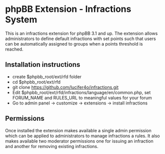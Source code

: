 phpBB Extension - Infractions System
====================================

This is an infractions extension for phpBB 3.1 and up. The extension allows administrators to define default infractions with set points such that users can be automatically assigned to groups when a points threshold is reached.

Installation instructions
--------------------------
- create $phpbb_root/ext/rfd folder
- cd $phpbb_root/ext/rfd
- git clone https://github.com/lucifer4o/infractions.git
- Edit $phpbb_root/ext/rfd/infractions/language/en/common.php, set FORUM_NAME and RULES_URL to meaningful values for your forum
- Go to admin panel -> customize -> extensions -> install infractions

Permissions
-----------
Once installed the extension makes available a single admin permission which can be applied to administrators to manage infractions a rules.
It also makes available two moderator permissions one for issuing an infraction and another for removing existing infractions.
